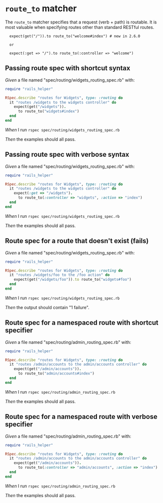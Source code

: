 # `route_to` matcher

The `route_to` matcher specifies that a request (verb + path) is routable.
  It is most valuable when specifying routes other than standard RESTful
  routes.

      expect(get("/")).to route_to("welcome#index") # new in 2.6.0

      or

      expect(:get => "/").to route_to(:controller => "welcome")

## Passing route spec with shortcut syntax

_Given_ a file named "spec/routing/widgets_routing_spec.rb" with:

```ruby
require "rails_helper"

RSpec.describe "routes for Widgets", type: :routing do
  it "routes /widgets to the widgets controller" do
    expect(get("/widgets")).
      to route_to("widgets#index")
  end
end
```

_When_ I run `rspec spec/routing/widgets_routing_spec.rb`

_Then_ the examples should all pass.

## Passing route spec with verbose syntax

_Given_ a file named "spec/routing/widgets_routing_spec.rb" with:

```ruby
require "rails_helper"

RSpec.describe "routes for Widgets", type: :routing do
  it "routes /widgets to the widgets controller" do
    expect(:get => "/widgets").
      to route_to(:controller => "widgets", :action => "index")
  end
end
```

_When_ I run `rspec spec/routing/widgets_routing_spec.rb`

_Then_ the examples should all pass.

## Route spec for a route that doesn't exist (fails)

_Given_ a file named "spec/routing/widgets_routing_spec.rb" with:

```ruby
require "rails_helper"

RSpec.describe "routes for Widgets", type: :routing do
  it "routes /widgets/foo to the /foo action" do
    expect(get("/widgets/foo")).to route_to("widgets#foo")
  end
end
```

_When_ I run `rspec spec/routing/widgets_routing_spec.rb`

_Then_ the output should contain "1 failure".

## Route spec for a namespaced route with shortcut specifier

_Given_ a file named "spec/routing/admin_routing_spec.rb" with:

```ruby
require "rails_helper"

RSpec.describe "routes for Widgets", type: :routing do
  it "routes /admin/accounts to the admin/accounts controller" do
    expect(get("/admin/accounts")).
      to route_to("admin/accounts#index")
  end
end
```

_When_ I run `rspec spec/routing/admin_routing_spec.rb`

_Then_ the examples should all pass.

## Route spec for a namespaced route with verbose specifier

_Given_ a file named "spec/routing/admin_routing_spec.rb" with:

```ruby
require "rails_helper"

RSpec.describe "routes for Widgets", type: :routing do
  it "routes /admin/accounts to the admin/accounts controller" do
    expect(get("/admin/accounts")).
      to route_to(:controller => "admin/accounts", :action => "index")
  end
end
```

_When_ I run `rspec spec/routing/admin_routing_spec.rb`

_Then_ the examples should all pass.
